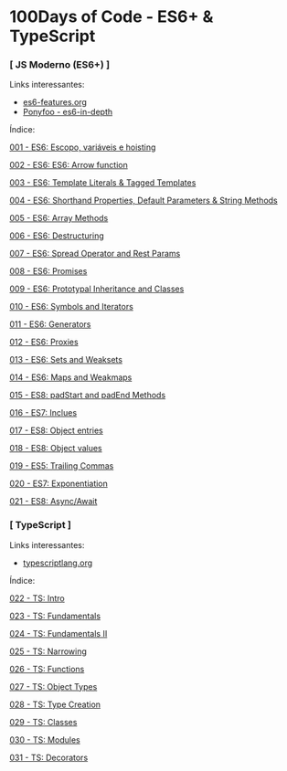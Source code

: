 # 100Days of Code - ES6+ & TypeScript

### [ JS Moderno (ES6+) ]

Links interessantes:
- [es6-features.org](http://es6-features.org/)
- [Ponyfoo - es6-in-depth](https://ponyfoo.com/articles/tagged/es6-in-depth)

Índice:

[001 - ES6: Escopo, variáveis e hoisting](./001%20-%20ES6%20-%20Escopo%20e%20novas%20variaveis/)

[002 - ES6: ES6: Arrow function](./002%20-%20ES6%20-%20Arrow%20function/)

[003 - ES6: Template Literals & Tagged Templates](./003%20-%20ES6%20-%20Template%20Literals%20e%20Tagged%20Templates/)

[004 - ES6: Shorthand Properties, Default Parameters & String Methods](./004%20-%20ES6%20-%20Shorthand%20Properties%20-%20Default%20Parameters%20-%20String%20Methods/)

[005 - ES6: Array Methods](./005%20-%20ES6%20-%20Array%20Methods/)

[006 - ES6: Destructuring](./006%20-%20ES6%20-%20Destructuring/)

[007 - ES6: Spread Operator and Rest Params](./007%20-%20ES6%20-%20Spread%20Operator%20e%20Rest%20Params/)

[008 - ES6: Promises](./008%20-%20ES6%20-%20Promises/)

[009 - ES6: Prototypal Inheritance and Classes](./009%20-%20ES6%20-%20Prototypal%20Inheritance%20and%20Classes/)

[010 - ES6: Symbols and Iterators](./010%20-%20ES6%20-%20Symbols%20and%20Iterators/)

[011 - ES6: Generators](./011%20-%20ES6%20-%20Generators/)

[012 - ES6: Proxies](./012%20-%20ES6%20-%20Proxies/)

[013 - ES6: Sets and Weaksets](./013%20-%20ES6%20-%20Sets%20and%20Weaksets/)

[014 - ES6: Maps and Weakmaps](./014%20-%20ES6%20-%20Maps%20and%20Weakmaps/)

[015 - ES8: padStart and padEnd Methods](./015%20-%20ES8%20-%20padStart%20and%20padEnd%20Methods/)

[016 - ES7: Inclues](./016%20-%20ES7%20-%20Includes/)

[017 - ES8: Object entries](./017%20-%20ES8%20-%20Object%20Entries/)

[018 - ES8: Object values](./018%20-%20ES8%20-%20Object%20Values/)

[019 - ES5: Trailing Commas](./019%20-%20ES5%20-%20Trailing%20Commas/)

[020 - ES7: Exponentiation](./020%20-%20ES7%20-%20Exponentiation/)

[021 - ES8: Async/Await](./021%20-%20ES8%20-%20Async%20Await/)

### [ TypeScript ]

Links interessantes:
- [typescriptlang.org](https://www.typescriptlang.org/)

Índice:

[022 - TS: Intro](./022%20-%20TS%20-%20Intro/)

[023 - TS: Fundamentals](./023%20-%20TS%20-%20Fundamentals/)

[024 - TS: Fundamentals II](./024%20-%20TS%20-%20Fundamentals%20II/)

[025 - TS: Narrowing](./025%20-%20TS%20-%20Narrowing/)

[026 - TS: Functions](./026%20-%20TS%20-%20Functions/)

[027 - TS: Object Types](./027%20-%20TS%20-%20Object%20Types/)

[028 - TS: Type Creation](./028%20-%20TS%20-%20Type%20Creation/)

[029 - TS: Classes](./029%20-%20TS%20-%20Classes/)

[030 - TS: Modules](./030%20-%20TS%20-%20Modules/)

[031 - TS: Decorators](./031%20-%20TS%20-%20Decorators/)
